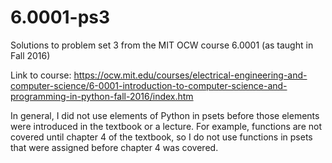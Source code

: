 # 6.0001-ps3
Solutions to problem set 3 from the MIT OCW course 6.0001 (as taught in Fall 2016)

Link to course: https://ocw.mit.edu/courses/electrical-engineering-and-computer-science/6-0001-introduction-to-computer-science-and-programming-in-python-fall-2016/index.htm

In general, I did not use elements of Python in psets before those elements were introduced in the textbook or a lecture. For
example, functions are not covered until chapter 4 of the textbook, so I do not use functions in psets that were assigned before
chapter 4 was covered.
